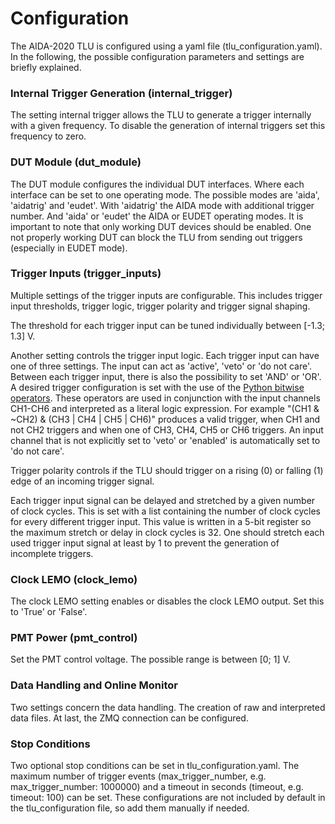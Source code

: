 # Configuration
The AIDA-2020 TLU is configured using a yaml file (tlu_configuration.yaml).
In the following, the possible configuration parameters and settings are briefly explained.

### Internal Trigger Generation (internal_trigger)
The setting internal trigger allows the TLU to generate a trigger internally with a given frequency.
To disable the generation of internal triggers set this frequency to zero.

### DUT Module (dut_module)
The DUT module configures the individual DUT interfaces.
Where each interface can be set to one operating mode.
The possible modes are 'aida', 'aidatrig' and 'eudet'.
With 'aidatrig' the AIDA mode with additional trigger number.
And 'aida' or 'eudet' the AIDA or EUDET operating modes.
It is important to note that only working DUT devices should be enabled.
One not properly working DUT can block the TLU from sending out triggers (especially in EUDET mode).

### Trigger Inputs (trigger_inputs)
Multiple settings of the trigger inputs are configurable.
This includes trigger input thresholds, trigger logic, trigger polarity and trigger signal shaping.

The threshold for each trigger input can be tuned individually between [-1.3; 1.3] V.

Another setting controls the trigger input logic.
Each trigger input can have one of three settings. The input can act as 'active', 'veto' or 'do not care'.
Between each trigger input, there is also the possibility to set 'AND' or 'OR'.
A desired trigger configuration is set with the use of the [Python bitwise operators](https://wiki.python.org/moin/BitwiseOperators).
These operators are used in conjunction with the input channels CH1-CH6 and interpreted as a literal logic expression.
For example "(CH1 & ~CH2) & (CH3 | CH4 | CH5 | CH6)" produces a valid trigger, when CH1 and not CH2 triggers and when one of CH3, CH4, CH5 or CH6 triggers.
An input channel that is not explicitly set to 'veto' or 'enabled' is automatically set to 'do not care'.

Trigger polarity controls if the TLU should trigger on a rising (0) or falling (1) edge of an incoming trigger signal.

Each trigger input signal can be delayed and stretched by a given number of clock cycles.
This is set with a list containing the number of clock cycles for every different trigger input.
This value is written in a 5-bit register so the maximum stretch or delay in clock cycles is 32.
One should stretch each used trigger input signal at least by 1 to prevent the generation of incomplete triggers.

### Clock LEMO (clock_lemo)
The clock LEMO setting enables or disables the clock LEMO output.
Set this to 'True' or 'False'.

### PMT Power (pmt_control)
Set the PMT control voltage. The possible range is between [0; 1] V.

### Data Handling and Online Monitor
Two settings concern the data handling. The creation of raw and interpreted data files.
At last, the ZMQ connection can be configured.

### Stop Conditions
Two optional stop conditions can be set in tlu_configuration.yaml.
The maximum number of trigger events (max_trigger_number, e.g. max_trigger_number: 1000000)
and a timeout in seconds (timeout, e.g. timeout: 100) can be set.
These configurations are not included by default in the tlu_configuration file, so add them manually if needed.
